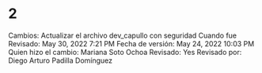# 2

Cambios: Actualizar el archivo dev_capullo con seguridad
Cuando fue Revisado: May 30, 2022 7:21 PM
Fecha de  versión: May 24, 2022 10:03 PM
Quien hizo el cambio: Mariana Soto Ochoa
Revisado: Yes
Revisado por: Diego Arturo Padilla Domínguez